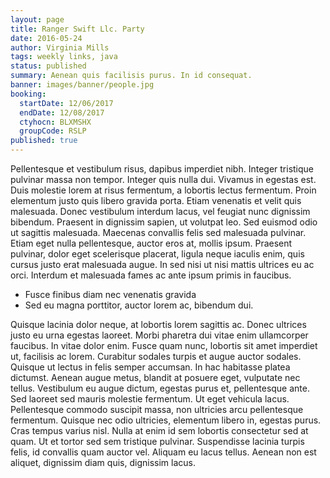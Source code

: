 ```yaml
---
layout: page
title: Ranger Swift Llc. Party
date: 2016-05-24
author: Virginia Mills
tags: weekly links, java
status: published
summary: Aenean quis facilisis purus. In id consequat.
banner: images/banner/people.jpg
booking:
  startDate: 12/06/2017
  endDate: 12/08/2017
  ctyhocn: BLXMSHX
  groupCode: RSLP
published: true
---
```

Pellentesque et vestibulum risus, dapibus imperdiet nibh. Integer tristique pulvinar massa non tempor. Integer quis nulla dui. Vivamus in egestas est. Duis molestie lorem at risus fermentum, a lobortis lectus fermentum. Proin elementum justo quis libero gravida porta. Etiam venenatis et velit quis malesuada. Donec vestibulum interdum lacus, vel feugiat nunc dignissim bibendum. Praesent in dignissim sapien, ut volutpat leo. Sed euismod odio ut sagittis malesuada. Maecenas convallis felis sed malesuada pulvinar. Etiam eget nulla pellentesque, auctor eros at, mollis ipsum. Praesent pulvinar, dolor eget scelerisque placerat, ligula neque iaculis enim, quis cursus justo erat malesuada augue. In sed nisi ut nisi mattis ultrices eu ac orci. Interdum et malesuada fames ac ante ipsum primis in faucibus.

* Fusce finibus diam nec venenatis gravida
* Sed eu magna porttitor, auctor lorem ac, bibendum dui.

Quisque lacinia dolor neque, at lobortis lorem sagittis ac. Donec ultrices justo eu urna egestas laoreet. Morbi pharetra dui vitae enim ullamcorper faucibus. In vitae dolor enim. Fusce quam nunc, lobortis sit amet imperdiet ut, facilisis ac lorem. Curabitur sodales turpis et augue auctor sodales. Quisque ut lectus in felis semper accumsan. In hac habitasse platea dictumst. Aenean augue metus, blandit at posuere eget, vulputate nec tellus.
Vestibulum eu augue dictum, egestas purus et, pellentesque ante. Sed laoreet sed mauris molestie fermentum. Ut eget vehicula lacus. Pellentesque commodo suscipit massa, non ultricies arcu pellentesque fermentum. Quisque nec odio ultricies, elementum libero in, egestas purus. Cras tempus varius nisl. Nulla at enim id sem lobortis consectetur sed at quam. Ut et tortor sed sem tristique pulvinar. Suspendisse lacinia turpis felis, id convallis quam auctor vel. Aliquam eu lacus tellus. Aenean non est aliquet, dignissim diam quis, dignissim lacus.
